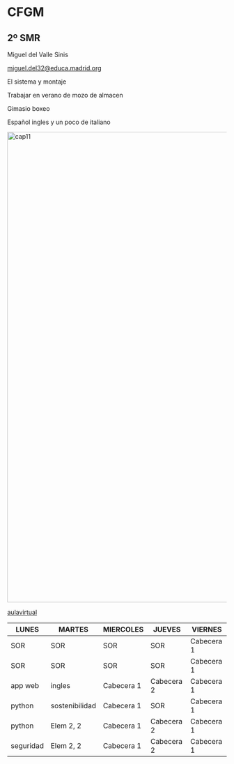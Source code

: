 # CFGM
## 2º SMR
Miguel del Valle Sinis 

miguel.del32@educa.madrid.org

El sistema y montaje 

Trabajar en verano de mozo de almacen

Gimasio boxeo 

Español ingles y un poco de italiano

<img width="1920" height="1080" alt="cap11" src="https://github.com/user-attachments/assets/4fa7d67b-91d2-496d-a2e9-a4b64208d534" />




[aulavirtual](https://www.educa2.madrid.org/educamadrid/aula-virtual)


|  LUNES | MARTES | MIERCOLES | JUEVES | VIERNES |
| ---------- | ---------- | ---------- | ---------- | ---------- |
| SOR    | SOR    | SOR       | SOR    | Cabecera 1 |
| SOR    | SOR    | SOR       | SOR    | Cabecera 1 |
|app web | ingles | Cabecera 1 | Cabecera 2 | Cabecera 1 |
| python | sostenibilidad  | Cabecera 1 | SOR | Cabecera 1 |
| python | Elem 2, 2  | Cabecera 1 | Cabecera 2 | Cabecera 1 |
|seguridad| Elem 2, 2  | Cabecera 1 | Cabecera 2 | Cabecera 1 | 
